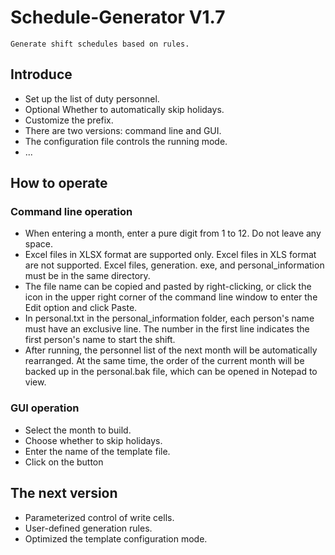 # Schedule-Generator V1.7
    Generate shift schedules based on rules.

## Introduce

- Set up the list of duty personnel.
- Optional Whether to automatically skip holidays.
- Customize the prefix.
- There are two versions: command line and GUI.
- The configuration file controls the running mode.
- ...

## How to operate

### Command line operation
  - When entering a month, enter a pure digit from 1 to 12. Do not leave any space.
  - Excel files in XLSX format are supported only. Excel files in XLS format are not supported. Excel files, generation. exe, and personal_information must be in the same directory.
  - The file name can be copied and pasted by right-clicking, or click the icon in the upper right corner of the command line window to enter the Edit option and click Paste.
  - In personal.txt in the personal_information folder, each person's name must have an exclusive line. The number in the first line indicates the first person's name to start the shift.
  - After running, the personnel list of the next month will be automatically rearranged. At the same time, the order of the current month will be backed up in the personal.bak file, which can be opened in Notepad to view.
### GUI operation
  - Select the month to build.
  - Choose whether to skip holidays.
  - Enter the name of the template file.
  - Click on the button

## The next version

- Parameterized control of write cells.
- User-defined generation rules.
- Optimized the template configuration mode.